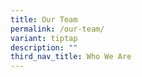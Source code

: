 ```yaml
---
title: Our Team
permalink: /our-team/
variant: tiptap
description: ""
third_nav_title: Who We Are
---
```

<p></p>